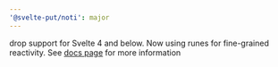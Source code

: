 ```yaml
---
'@svelte-put/noti': major
---
```


drop support for Svelte 4 and below. Now using runes for fine-grained reactivity. See [docs page](https://svelte-put.vnphanquang.com/docs/noti) for more information

